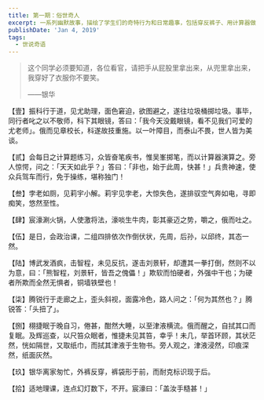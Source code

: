 ```yaml
---
title: 第一期：俗世奇人
excerpt: 一系列幽默故事，描绘了学生们的奇特行为和日常趣事，包括穿反裤子、用计算器做题、课堂上的搞笑场景以及醉酒后的打斗等，展示了他们的个性与幽默感。
publishDate: 'Jan 4, 2019'
tags:
  - 世说奇语
---
```


> 这个同学必须要知道，各位看官，请把手从屁股里拿出来，从兜里拿出来，我穿好了衣服你不要笑。
>
> ——银华

【壹】振科行于道，见尤助理，面色窘迫，欲图避之，遂往垃圾桶掷垃圾。事毕，同行者叱之以不敬师，科下其眼镜，答曰：「我今天没戴眼镜，看不见我们可爱的尤老师」。俄而见章校长，科遂故技重施。以一叶障目，而泰山不畏，世人皆为美谈。

【贰】会每日之计算题练习，众皆奋笔疾书，惟吴峯掷笔，而以计算器演算之。旁人惊愕，问之：「天天如此乎？」答曰：「非也，始于此周，快甚！」兵贵神速，使众兵驾车而行，免于操练，堪称独门！

【叁】孛老如厕，见莉宇小解。莉宇见孛老，大惊失色，遂排驭空气奔如电，寻即痴笑，悠然至性。

【肆】宸濠涮火锅，人使激将法，濠啖生牛肉，彰其豪迈之势，嚼之，俄而吐之。

【伍】是日，会政治课，二组四排依次作倒伏状，先周，后孙，以邱终，其态一然。

【陆】博武发酒疯，击智程，未见反抗，遂击刘景轩，却遭其一拳打倒，然则不以为意，曰：「熊智程，刘景轩，皆吾之傀儡！」欺软而怕硬者，外强中干也；为硬者所欺而全然无惧者，铜墙铁壁也！

【柒】腾锐行于走廊之上，歪头斜视，面露冷色，路人问之：「何为其然也？」腾锐答：「头扭了」。

【捌】栩捷眠于晚自习，倦甚，酣然大睡，以至津液横流。俄而醒之，自拭其口而复眠。及辉巡查，以尺笞众眠者，惟捷未见其笞，幸乎！未几，举首环顾，其状茫然，恍如隔世，又取纸巾，而拭其津液于生物书。旁人观之，津液浸然，印痕深然，纸面灰然。

【玖】银华离家匆忙，外裤反穿，裤袋形于前，而耐克标识现于后。

【拾】适地理课，连点幻灯数下，不开。宸濠曰：「盖汝手糙甚！」
